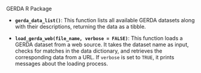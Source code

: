 GERDA R Package

- **`gerda_data_list()`**: This function lists all available GERDA datasets along with their descriptions, returning the data as a tibble.

- **`load_gerda_web(file_name, verbose = FALSE)`**: This function loads a GERDA dataset from a web source. It takes the dataset name as input, checks for matches in the data dictionary, and retrieves the corresponding data from a URL. If `verbose` is set to `TRUE`, it prints messages about the loading process.
